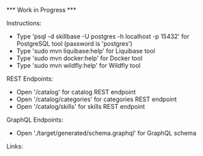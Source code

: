 
*** Work in Progress ***

Instructions:

* Type 'psql -d skillbase -U postgres -h localhost -p 15432' for PostgreSQL tool (password is 'postgres')
* Type 'sudo mvn liquibase:help' for Liquibase tool
* Type 'sudo mvn docker:help' for Docker tool
* Type 'sudo mvn wildfly:help' for Wildfly tool

REST Endpoints:

* Open '/catalog' for catalog REST endpoint
* Open '/catalog/categories' for categories REST endpoint
* Open '/catalog/skills' for skills REST endpoint

GraphQL Endpoints:

* Open './target/generated/schema.graphql' for GraphQL schema

Links:

